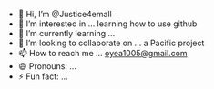 - 👋 Hi, I’m @Justice4emall
- 👀 I’m interested in ... learning how to use github
- 🌱 I’m currently learning ...
- 💞️ I’m looking to collaborate on ... a Pacific project 
- 📫 How to reach me ... oyea1005@gmail.com
- 😄 Pronouns: ...
- ⚡ Fun fact: ...

<!---
Justice4emall/Justice4emall is a ✨ special ✨ repository because its `README.md` (this file) appears on your GitHub profile.
You can click the Preview link to take a look at your changes.
--->
